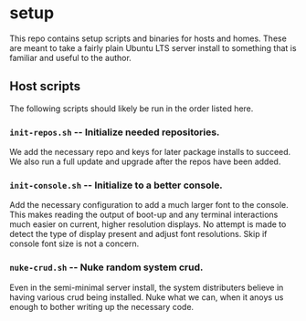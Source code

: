 # setup

This repo contains setup scripts and binaries for hosts and homes. These are
meant to take a fairly plain Ubuntu LTS server install to something that is
familiar and useful to the author.

## Host scripts

The following scripts should likely be run in the order listed here.

### `init-repos.sh` -- Initialize needed repositories.

We add the necessary repo and keys for later package installs to succeed. We
also run a full update and upgrade after the repos have been added.

### `init-console.sh` -- Initialize to a better console.

Add the necessary configuration to add a much larger font to the console. This
makes reading the output of boot-up and any terminal interactions much easier
on current, higher resolution displays. No attempt is made to detect the type
of display present and adjust font resolutions. Skip if console font size is
not a concern.

### `nuke-crud.sh` -- Nuke random system crud.

Even in the semi-minimal server install, the system distributers believe in
having various crud being installed. Nuke what we can, when it anoys us enough
to bother writing up the necessary code.
